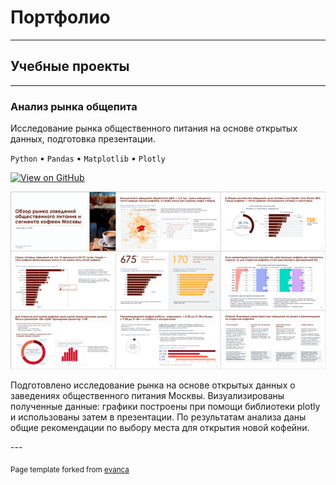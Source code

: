 # Портфолио

---

## Учебные проекты

---

### Анализ рынка общепита

<p>Исследование рынка общественного питания на основе открытых данных, подготовка презентации.</p>

<code>Python</code> • <code>Pandas</code> • <code>Matplotlib</code> • <code>Plotly</code> 

[![View on GitHub](https://img.shields.io/badge/GitHub-View_on_GitHub-blue?logo=GitHub)](https://github.com/ko-svetlana/educational-projects/tree/main/catering-market-research)

<img src="images/project1_thumbnail.png?raw=true"/>

<p>Подготовлено исследование рынка на основе открытых данных о заведениях общественного питания Москвы. Визуализированы полученные данные: графики построены при помощи библиотеки plotly и использованы затем в презентации. По результатам анализа даны общие рекомендации по выбору места для открытия новой кофейни. </p> 
---



<p><sub>Page template forked from <a href="https://github.com/evanca/quick-portfolio">evanca</a></sub></p>
<!-- Remove above link if you don't want to attibute -->
